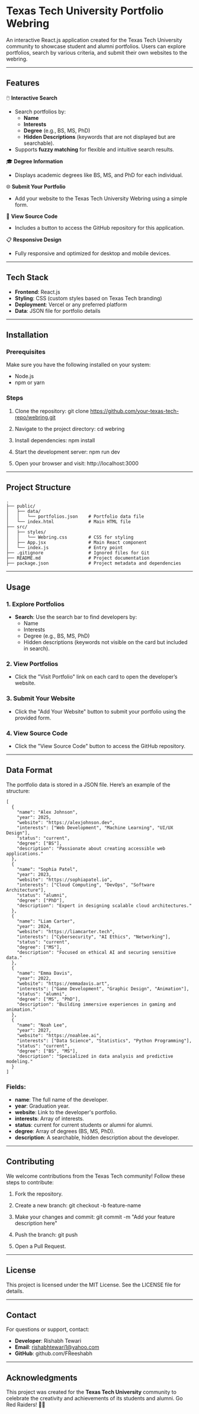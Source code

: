 Texas Tech University Portfolio Webring
=======================================

An interactive React.js application created for the Texas Tech University community to showcase student and alumni portfolios. Users can explore portfolios, search by various criteria, and submit their own websites to the webring.

---

Features
--------

🖱️ **Interactive Search**
- Search portfolios by:
  - **Name**
  - **Interests**
  - **Degree** (e.g., BS, MS, PhD)
  - **Hidden Descriptions** (keywords that are not displayed but are searchable).
- Supports **fuzzy matching** for flexible and intuitive search results.

🎓 **Degree Information**
- Displays academic degrees like BS, MS, and PhD for each individual.

🌐 **Submit Your Portfolio**
- Add your website to the Texas Tech University Webring using a simple form.

📂 **View Source Code**
- Includes a button to access the GitHub repository for this application.

📋 **Responsive Design**
- Fully responsive and optimized for desktop and mobile devices.

---

Tech Stack
----------

- **Frontend**: React.js
- **Styling**: CSS (custom styles based on Texas Tech branding)
- **Deployment**: Vercel or any preferred platform
- **Data**: JSON file for portfolio details

---

Installation
------------

### Prerequisites
Make sure you have the following installed on your system:
- Node.js
- npm or yarn

### Steps
1. Clone the repository:
   git clone https://github.com/your-texas-tech-repo/webring.git

2. Navigate to the project directory:
   cd webring

3. Install dependencies:
   npm install

4. Start the development server:
   npm run dev

5. Open your browser and visit:
   http://localhost:3000

---

Project Structure
-----------------
```
.
├── public/
│   ├── data/
│   │   └── portfolios.json    # Portfolio data file
│   └── index.html             # Main HTML file
├── src/
│   ├── styles/
│   │   └── Webring.css        # CSS for styling
│   ├── App.jsx                # Main React component
│   └── index.js               # Entry point
├── .gitignore                 # Ignored files for Git
├── README.md                  # Project documentation
├── package.json               # Project metadata and dependencies
```
---

Usage
-----

### 1. **Explore Portfolios**
- **Search**: Use the search bar to find developers by:
  - Name
  - Interests
  - Degree (e.g., BS, MS, PhD)
  - Hidden descriptions (keywords not visible on the card but included in search).

### 2. **View Portfolios**
- Click the "Visit Portfolio" link on each card to open the developer’s website.

### 3. **Submit Your Website**
- Click the "Add Your Website" button to submit your portfolio using the provided form.

### 4. **View Source Code**
- Click the "View Source Code" button to access the GitHub repository.

---

Data Format
-----------

The portfolio data is stored in a JSON file. Here’s an example of the structure:
```
[
  {
    "name": "Alex Johnson",
    "year": 2025,
    "website": "https://alexjohnson.dev",
    "interests": ["Web Development", "Machine Learning", "UI/UX Design"],
    "status": "current",
    "degree": ["BS"],
    "description": "Passionate about creating accessible web applications."
  },
  {
    "name": "Sophia Patel",
    "year": 2023,
    "website": "https://sophiapatel.io",
    "interests": ["Cloud Computing", "DevOps", "Software Architecture"],
    "status": "alumni",
    "degree": ["PhD"],
    "description": "Expert in designing scalable cloud architectures."
  },
  {
    "name": "Liam Carter",
    "year": 2024,
    "website": "https://liamcarter.tech",
    "interests": ["Cybersecurity", "AI Ethics", "Networking"],
    "status": "current",
    "degree": ["MS"],
    "description": "Focused on ethical AI and securing sensitive data."
  },
  {
    "name": "Emma Davis",
    "year": 2022,
    "website": "https://emmadavis.art",
    "interests": ["Game Development", "Graphic Design", "Animation"],
    "status": "alumni",
    "degree": ["MS", "PhD"],
    "description": "Building immersive experiences in gaming and animation."
  },
  {
    "name": "Noah Lee",
    "year": 2027,
    "website": "https://noahlee.ai",
    "interests": ["Data Science", "Statistics", "Python Programming"],
    "status": "current",
    "degree": ["BS", "MS"],
    "description": "Specialized in data analysis and predictive modeling."
  }
]
```

### Fields:
- **name**: The full name of the developer.
- **year**: Graduation year.
- **website**: Link to the developer's portfolio.
- **interests**: Array of interests.
- **status**: current for current students or alumni for alumni.
- **degree**: Array of degrees (BS, MS, PhD).
- **description**: A searchable, hidden description about the developer.

---

Contributing
------------

We welcome contributions from the Texas Tech community! Follow these steps to contribute:

1. Fork the repository.
2. Create a new branch:
   git checkout -b feature-name

3. Make your changes and commit:
   git commit -m "Add your feature description here"

4. Push the branch:
   git push

5. Open a Pull Request.

---

License
-------

This project is licensed under the MIT License. See the LICENSE file for details.

---

Contact
-------

For questions or support, contact:

- **Developer**: Rishabh Tewari
- **Email**: rishabhtewari1@yahoo.com
- **GitHub**: github.com/FReeshabh

---

Acknowledgments
---------------

This project was created for the **Texas Tech University** community to celebrate the creativity and achievements of its students and alumni. Go Red Raiders! 🏴‍☠️